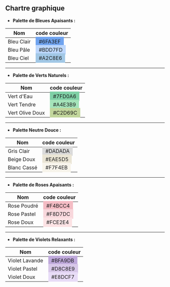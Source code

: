 ## Chartre graphique

- **Palette de Bleues Apaisants :**

| Nom        | code couleur                                                                |
| ---------- | --------------------------------------------------------------------------- |
| Bleu Clair | <span style="background-color: #6FA3EF; padding: 5px 10px;" >#6FA3EF</span> |
| Bleu Pâle  | <span style="background-color: #BDD7FD; padding: 5px 10px;" >#BDD7FD</span> |
| Bleu Ciel  | <span style="background-color: #A2C8E6; padding: 5px 10px;" >#A2C8E6</span> |

---

- **Palette de Verts Naturels :**

| Nom             | code couleur                                                                |
| --------------- | --------------------------------------------------------------------------- |
| Vert d'Eau      | <span style="background-color: #7FD0A6; padding: 5px 10px;" >#7FD0A6</span> |
| Vert Tendre     | <span style="background-color: #A4E3B9; padding: 5px 10px;" >#A4E3B9</span> |
| Vert Olive Doux | <span style="background-color: #C2D69C; padding: 5px 10px;" >#C2D69C</span> |

---

- **Palette Neutre Douce :**

| Nom         | code couleur                                                                |
| ----------- | --------------------------------------------------------------------------- |
| Gris Clair  | <span style="background-color: #DADADA; padding: 5px 10px;" >#DADADA</span> |
| Beige Doux  | <span style="background-color: #EAE5D5; padding: 5px 10px;" >#EAE5D5</span> |
| Blanc Cassé | <span style="background-color: #F7F4EB; padding: 5px 10px;" >#F7F4EB</span> |

---

- **Palette de Roses Apaisants :**

| Nom         | code couleur                                                                |
| ----------- | --------------------------------------------------------------------------- |
| Rose Poudré | <span style="background-color: #F4BCC4; padding: 5px 10px;" >#F4BCC4</span> |
| Rose Pastel | <span style="background-color: #F8D7DC; padding: 5px 10px;" >#F8D7DC</span> |
| Rose Doux   | <span style="background-color: #FCE2E4; padding: 5px 10px;" >#FCE2E4</span> |

---

- **Palette de Violets Relaxants :**

| Nom            | code couleur                                                                |
| -------------- | --------------------------------------------------------------------------- |
| Violet Lavande | <span style="background-color: #BFA9DB; padding: 5px 10px;" >#BFA9DB</span> |
| Violet Pastel  | <span style="background-color: #D8C8E9; padding: 5px 10px;" >#D8C8E9</span> |
| Violet Doux    | <span style="background-color: #E8DCF7; padding: 5px 10px;" >#E8DCF7</span> |
